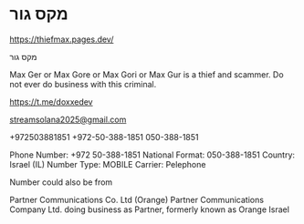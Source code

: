 # מקס גור


https://thiefmax.pages.dev/

מקס גור

Max Ger or Max Gore or Max Gori or Max Gur is a thief and scammer. Do not ever do business with this criminal.

https://t.me/doxxedev

streamsolana2025@gmail.com

+972503881851
+972-50-388-1851
050-388-1851

Phone Number: +972 50-388-1851
National Format: 050-388-1851
Country: Israel (IL)
Number Type: MOBILE
Carrier: Pelephone

Number could also be from

Partner Communications Co. Ltd (Orange)
Partner Communications Company Ltd. doing business as Partner, formerly known as Orange Israel
